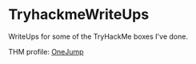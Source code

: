 # TryhackmeWriteUps
WriteUps for some of the TryHackMe boxes I've done.

THM profile: [OneJump](https://tryhackme.com/p/OneJump)
